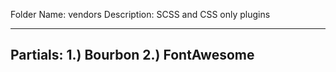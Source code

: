 Folder Name: vendors
Description: SCSS and CSS only plugins

----
Partials: 
1.) Bourbon
2.) FontAwesome
----

